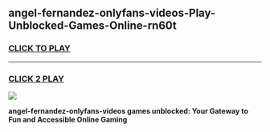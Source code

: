 
## angel-fernandez-onlyfans-videos-Play-Unblocked-Games-Online-rn60t
<h3>
<a href="https://premium76.site?title=angel-fernandez-onlyfans-videos&ref=25A">CLICK TO PLAY</a></h3>
<hr>

<h3>
<a href="https://premium76.site?title=angel-fernandez-onlyfans-videos&ref=25A">CLICK 2 PLAY</a>
  
</h3>

<a href="https://premium76.site?title=angel-fernandez-onlyfans-videos&ref=25A"><img src="https://clearcache.store/games.png"></a>


**angel-fernandez-onlyfans-videos games unblocked: Your Gateway to Fun and Accessible Online Gaming**
